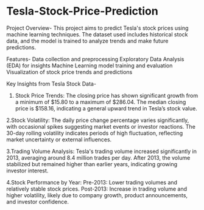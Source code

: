# Tesla-Stock-Price-Prediction

Project Overview-
This project aims to predict Tesla's stock prices using machine learning techniques. The dataset used includes historical stock data, and the model is trained to analyze trends and make future predictions.

Features-
Data collection and preprocessing
Exploratory Data Analysis (EDA) for insights
Machine Learning model training and evaluation
Visualization of stock price trends and predictions

Key Insights from Tesla Stock Data-
1. Stock Price Trends:
The closing price has shown significant growth from a minimum of $15.80 to a maximum of $286.04.
The median closing price is $158.16, indicating a general upward trend in Tesla’s stock value.

2.Stock Volatility:
The daily price change percentage varies significantly, with occasional spikes suggesting market events or investor reactions.
The 30-day rolling volatility indicates periods of high fluctuation, reflecting market uncertainty or external influences.

3.Trading Volume Analysis:
Tesla's trading volume increased significantly in 2013, averaging around 8.4 million trades per day.
After 2013, the volume stabilized but remained higher than earlier years, indicating growing investor interest.

4.Stock Performance by Year:
Pre-2013: Lower trading volumes and relatively stable stock prices.
Post-2013: Increase in trading volume and higher volatility, likely due to company growth, product announcements, and investor confidence.
